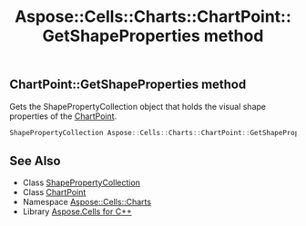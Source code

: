 ﻿---
title: Aspose::Cells::Charts::ChartPoint::GetShapeProperties method
linktitle: GetShapeProperties
second_title: Aspose.Cells for C++ API Reference
description: 'Aspose::Cells::Charts::ChartPoint::GetShapeProperties method. Gets the ShapePropertyCollection object that holds the visual shape properties of the ChartPoint in C++.'
type: docs
weight: 1600
url: /cpp/aspose.cells.charts/chartpoint/getshapeproperties/
---
## ChartPoint::GetShapeProperties method


Gets the ShapePropertyCollection object that holds the visual shape properties of the [ChartPoint](../).

```cpp
ShapePropertyCollection Aspose::Cells::Charts::ChartPoint::GetShapeProperties()
```

## See Also

* Class [ShapePropertyCollection](../../../aspose.cells.drawing/shapepropertycollection/)
* Class [ChartPoint](../)
* Namespace [Aspose::Cells::Charts](../../)
* Library [Aspose.Cells for C++](../../../)
